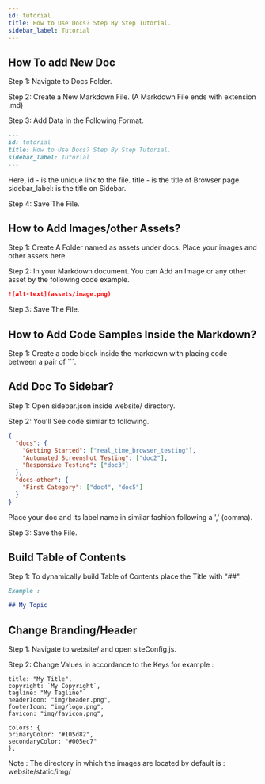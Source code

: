 ```yaml
---
id: tutorial
title: How to Use Docs? Step By Step Tutorial.
sidebar_label: Tutorial
---
```


## How To add New Doc

Step 1: Navigate to Docs Folder.

Step 2: Create a New Markdown File.
(A Markdown File ends with extension .md)

Step 3: Add Data in the Following Format.

```md
---
id: tutorial
title: How to Use Docs? Step By Step Tutorial.
sidebar_label: Tutorial
---
```

Here,
id - is the unique link to the file.
title - is the title of Browser page.
sidebar_label: is the title on Sidebar.

Step 4: Save The File.

## How to Add Images/other Assets?

Step 1: Create A Folder named as assets under docs. Place your images and other assets here.

Step 2: In your Markdown document. You can Add an Image or any other asset by the following code example.

```md
![alt-text](assets/image.png)
```

Step 3: Save The File.

## How to Add Code Samples Inside the Markdown?

Step 1: Create a code block inside the markdown with placing code between a pair of ```.

## Add Doc To Sidebar?

Step 1: Open sidebar.json inside website/ directory.

Step 2: You'll See code similar to following.

```json
{
  "docs": {
    "Getting Started": ["real_time_browser_testing"],
    "Automated Screenshot Testing": ["doc2"],
    "Responsive Testing": ["doc3"]
  },
  "docs-other": {
    "First Category": ["doc4", "doc5"]
  }
}
```

Place your doc and its label name in similar fashion following a ',' (comma).

Step 3: Save the File.

## Build Table of Contents

Step 1: To dynamically build Table of Contents place the Title with "##".

```md
Example :

## My Topic
```

## Change Branding/Header

Step 1: Navigate to website/ and open siteConfig.js.

Step 2: Change Values in accordance to the Keys for example :

```
title: "My Title",
copyright: `My Copyright`,
tagline: "My Tagline"
headerIcon: "img/header.png",
footerIcon: "img/logo.png",
favicon: "img/favicon.png",

colors: {
primaryColor: "#105d82",
secondaryColor: "#005ec7"
},
```

Note : The directory in which the images are located by default is : website/static/img/
